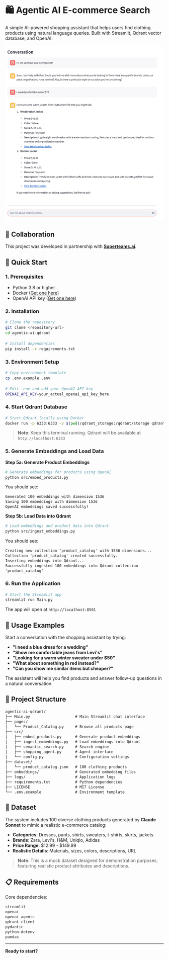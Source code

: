 # 🛍️ Agentic AI E-commerce Search

A simple AI-powered shopping assistant that helps users find clothing products using natural language queries. Built with Streamlit, Qdrant vector database, and OpenAI.

![Semantic-Search-with-Agent](assets/Semantic-Search-with-Agent.png)

## 🤝 Collaboration

This project was developed in partnership with **[Superteams.ai](https://www.superteams.ai)**.

## 🚀 Quick Start

### 1. Prerequisites
- Python 3.8 or higher
- Docker ([Get one here](https://docs.docker.com/get-started/get-docker/))
- OpenAI API key ([Get one here](https://platform.openai.com/api-keys))

### 2. Installation

```bash
# Clone the repository
git clone <repository-url>
cd agentic-ai-qdrant

# Install dependencies
pip install -r requirements.txt
```

### 3. Environment Setup

```bash
# Copy environment template
cp .env.example .env

# Edit .env and add your OpenAI API key
OPENAI_API_KEY=your_actual_openai_api_key_here
```

### 4. Start Qdrant Database

```bash
# Start Qdrant locally using Docker
docker run -p 6333:6333 -v $(pwd)/qdrant_storage:/qdrant/storage qdrant/qdrant
```

> **Note**: Keep this terminal running. Qdrant will be available at `http://localhost:6333`

### 5. Generate Embeddings and Load Data

**Step 5a: Generate Product Embeddings**
```bash
# Generate embeddings for products using OpenAI
python src/embed_products.py
```

You should see:
```
Generated 100 embeddings with dimension 1536
Saving 100 embeddings with dimension 1536
OpenAI embeddings saved successfully!
```

**Step 5b: Load Data into Qdrant**
```bash
# Load embeddings and product data into Qdrant
python src/ingest_embeddings.py
```

You should see:
```
Creating new collection 'product_catalog' with 1536 dimensions...
Collection 'product_catalog' created successfully.
Inserting embeddings into Qdrant...
Successfully ingested 100 embeddings into Qdrant collection 'product_catalog'
```

### 6. Run the Application

```bash
# Start the Streamlit app
streamlit run Main.py
```

The app will open at `http://localhost:8501`

## 💬 Usage Examples

Start a conversation with the shopping assistant by trying:

- **"I need a blue dress for a wedding"**
- **"Show me comfortable jeans from Levi's"** 
- **"Looking for a warm winter sweater under $50"**
- **"What about something in red instead?"**
- **"Can you show me similar items but cheaper?"**

The assistant will help you find products and answer follow-up questions in a natural conversation.

## 📁 Project Structure

```
agentic-ai-qdrant/
├── Main.py                    # Main Streamlit chat interface
├── pages/
│   └── Product_Catalog.py     # Browse all products page
├── src/
│   ├── embed_products.py      # Generate product embeddings
│   ├── ingest_embeddings.py   # Load embeddings into Qdrant
│   ├── semantic_search.py     # Search engine
│   ├── shopping_agent.py      # Agent interface
│   └── config.py              # Configuration settings
├── dataset/
│   └── product_catalog.json   # 100 clothing products
├── embeddings/                # Generated embedding files
├── logs/                      # Application logs
├── requirements.txt           # Python dependencies
├── LICENSE                    # MIT License
└── .env.example               # Environment template
```

## 🧪 Dataset

The system includes 100 diverse clothing products generated by **Claude Sonnet** to mimic a realistic e-commerce catalog:
- **Categories**: Dresses, pants, shirts, sweaters, t-shirts, skirts, jackets
- **Brands**: Zara, Levi's, H&M, Uniqlo, Adidas
- **Price Range**: $12.99 - $149.99
- **Realistic Details**: Materials, sizes, colors, descriptions, URL

> **Note**: This is a mock dataset designed for demonstration purposes, featuring realistic product attributes and descriptions.

## 📋 Requirements

Core dependencies:
```
streamlit
openai
openai-agents
qdrant-client
pydantic
python-dotenv
pandas
```

---

**Ready to start?** 